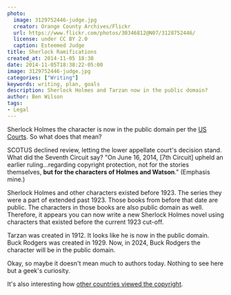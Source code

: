 ```yaml
---
photo:
  image: 3129752446-judge.jpg
  creator: Orange County Archives/Flickr
  url: https://www.flickr.com/photos/30346812@N07/3128752446/
  license: under CC BY 2.0
  caption: Esteemed Judge
title: Sherlock Ramifications
created_at: 2014-11-05 18:38
date: 2014-11-05T18:38:22-05:00
image: 3129752446-judge.jpg
categories: ["Writing"]
keywords: writing, plan, goals
description: Sherlock Holmes and Tarzan now in the public domain?
author: Ben Wilson
tags:
- Legal
---
```

Sherlock Holmes the character is now in the public domain per the [US Courts](http://www.bbcamerica.com/anglophenia/2014/01/arthur-conan-doyles-sherlock-holmes-public-domain-u-s). So what does that mean?

<!--more-->

SCOTUS declined review, letting the lower appellate court's decision stand. What did the Seventh Circuit say? "On June 16, 2014, [7th Circuit] upheld an earlier ruling...regarding copyright protection, not for the stories themselves, **but for the characters of Holmes and Watson**." (Emphasis mine.)

Sherlock Holmes and other characters existed before 1923. The series they were a part of extended past 1923. Those books from before that date are public. The characters in those books are also public domain as well. Therefore, it appears you can now write a new Sherlock Holmes novel using characters that existed before the current 1923 cut-off.

Tarzan was created in 1912. It looks like he is now in the public domain. Buck Rodgers was created in 1929. Now, in 2024, Buck Rodgers the character will be in the public domain.

Okay, so maybe it doesn't mean much to authors today. Nothing to see here but a geek's curiosity.

It's also interesting how [other countries viewed the copyright](https://web.archive.org/web/20151106194103/http://www.sherlockian.net/acd/copyright.html).
